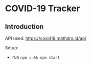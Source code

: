 # COVID-19 Tracker


## Introduction


API used: https://covid19.mathdro.id/api

Setup:
- run ```npm i && npm start```
